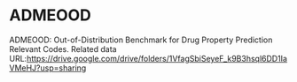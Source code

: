 # ADMEOOD
ADMEOOD: Out-of-Distribution Benchmark for Drug Property Prediction Relevant Codes.
Related data URL:https://drive.google.com/drive/folders/1VfagSbiSeyeF_k9B3hsql6DD1IaVMeHJ?usp=sharing

